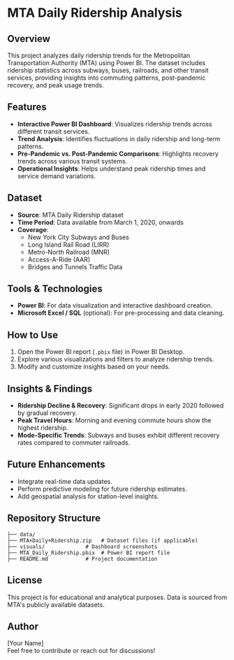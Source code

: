 # MTA Daily Ridership Analysis

## Overview
This project analyzes daily ridership trends for the Metropolitan Transportation Authority (MTA) using Power BI. The dataset includes ridership statistics across subways, buses, railroads, and other transit services, providing insights into commuting patterns, post-pandemic recovery, and peak usage trends.

## Features
- **Interactive Power BI Dashboard**: Visualizes ridership trends across different transit services.
- **Trend Analysis**: Identifies fluctuations in daily ridership and long-term patterns.
- **Pre-Pandemic vs. Post-Pandemic Comparisons**: Highlights recovery trends across various transit systems.
- **Operational Insights**: Helps understand peak ridership times and service demand variations.

## Dataset
- **Source**: MTA Daily Ridership dataset
- **Time Period**: Data available from March 1, 2020, onwards
- **Coverage**:
  - New York City Subways and Buses
  - Long Island Rail Road (LIRR)
  - Metro-North Railroad (MNR)
  - Access-A-Ride (AAR)
  - Bridges and Tunnels Traffic Data

## Tools & Technologies
- **Power BI**: For data visualization and interactive dashboard creation.
- **Microsoft Excel / SQL** (optional): For pre-processing and data cleaning.

## How to Use
1. Open the Power BI report (`.pbix` file) in Power BI Desktop.
2. Explore various visualizations and filters to analyze ridership trends.
3. Modify and customize insights based on your needs.

## Insights & Findings
- **Ridership Decline & Recovery**: Significant drops in early 2020 followed by gradual recovery.
- **Peak Travel Hours**: Morning and evening commute hours show the highest ridership.
- **Mode-Specific Trends**: Subways and buses exhibit different recovery rates compared to commuter railroads.

## Future Enhancements
- Integrate real-time data updates.
- Perform predictive modeling for future ridership estimates.
- Add geospatial analysis for station-level insights.

## Repository Structure
```
├── data/
├── MTA+Daily+Ridership.zip   # Dataset files (if applicable)
├── visuals/             # Dashboard screenshots
├── MTA_Daily_Ridership.pbix  # Power BI report file
├── README.md            # Project documentation
```

## License
This project is for educational and analytical purposes. Data is sourced from MTA's publicly available datasets.

## Author
[Your Name]  
Feel free to contribute or reach out for discussions!

